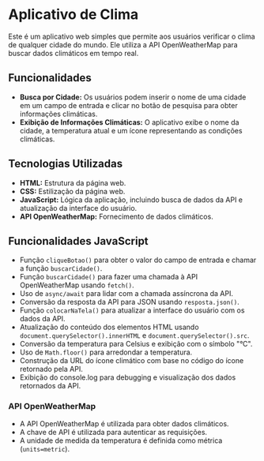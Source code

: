 # Aplicativo de Clima

Este é um aplicativo web simples que permite aos usuários verificar o clima de qualquer cidade do mundo. Ele utiliza a API OpenWeatherMap para buscar dados climáticos em tempo real.

## Funcionalidades

-   **Busca por Cidade:** Os usuários podem inserir o nome de uma cidade em um campo de entrada e clicar no botão de pesquisa para obter informações climáticas.
-   **Exibição de Informações Climáticas:** O aplicativo exibe o nome da cidade, a temperatura atual e um ícone representando as condições climáticas.

## Tecnologias Utilizadas

-   **HTML:** Estrutura da página web.
-   **CSS:** Estilização da página web.
-   **JavaScript:** Lógica da aplicação, incluindo busca de dados da API e atualização da interface do usuário.
-   **API OpenWeatherMap:** Fornecimento de dados climáticos.

## Funcionalidades JavaScript

-   Função `cliqueBotao()` para obter o valor do campo de entrada e chamar a função `buscarCidade()`.
-   Função `buscarCidade()` para fazer uma chamada à API OpenWeatherMap usando `fetch()`.
-   Uso de `async/await` para lidar com a chamada assíncrona da API.
-   Conversão da resposta da API para JSON usando `resposta.json()`.
-   Função `colocarNaTela()` para atualizar a interface do usuário com os dados da API.
-   Atualização do conteúdo dos elementos HTML usando `document.querySelector().innerHTML` e `document.querySelector().src`.
-   Conversão da temperatura para Celsius e exibição com o símbolo "°C".
-   Uso de `Math.floor()` para arredondar a temperatura.
-   Construção da URL do ícone climático com base no código do ícone retornado pela API.
-   Exibição do console.log para debugging e visualização dos dados retornados da API.

### API OpenWeatherMap

-   A API OpenWeatherMap é utilizada para obter dados climáticos.
-   A chave de API é utilizada para autenticar as requisições.
-   A unidade de medida da temperatura é definida como métrica (`units=metric`).
